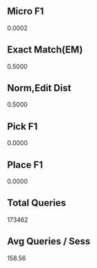 ## Micro F1
0.0002

## Exact Match(EM)
0.5000

## Norm,Edit Dist
0.5000

## Pick F1
0.0000

## Place F1
0.0000

## Total Queries
173462

## Avg Queries / Sess
158.56
